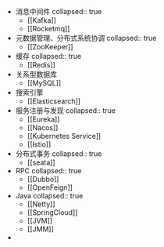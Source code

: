 - 消息中间件
  collapsed:: true
	- [[Kafka]]
	- [[Rocketmq]]
- 元数据管理、分布式系统协调
  collapsed:: true
	- [[ZooKeeper]]
- 缓存
  collapsed:: true
	- [[Redis]]
- 关系型数据库
	- [[MySQL]]
- 搜索引擎
	- [[Elasticsearch]]
- 服务注册与发现
  collapsed:: true
	- [[Eureka]]
	- [[Nacos]]
	- [[Kubernetes Service]]
	- [[Istio]]
- 分布式事务
  collapsed:: true
	- [[seata]]
- RPC
  collapsed:: true
	- [[Dubbo]]
	- [[OpenFeign]]
- Java
  collapsed:: true
	- [[Netty]]
	- [[SpringCloud]]
	- [[JVM]]
	- [[JMM]]
-